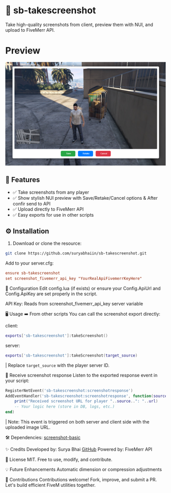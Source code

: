 # 📸 sb-takescreenshot

Take high-quality screenshots from client, preview them with NUI, and upload to FiveMerr API.  

# Preview
![image](https://raw.githubusercontent.com/suryabhaiin/sb-takescreenshot/refs/heads/main/image.png)

## 🚀 Features
- ✅ Take screenshots from any player
- ✅ Show stylish NUI preview with Save/Retake/Cancel options & After confir send to API
- ✅ Upload directly to FiveMerr API
- ✅ Easy exports for use in other scripts

## ⚙️ Installation
1. Download or clone the resource:
```bash
git clone https://github.com/suryabhaiin/sb-takescreenshot.git
```
Add to your server.cfg:
```ini
ensure sb-takescreenshot
set screenshot_fivemerr_api_key "YourRealApiFivemerrKeyHere"
```
📝 Configuration
Edit config.lua (if exists) or ensure your Config.ApiUrl and Config.ApiKey are set properly in the script.

API Key: Reads from screenshot_fivemerr_api_key server variable

🖥️ Usage
➡️ From other scripts
You can call the screenshot export directly:

client:
```Lua
exports['sb-takescreenshot']:takeScreenshot()
```
server:
```Lua
exports['sb-takescreenshot']:takeScreenshot(target_source)
```
| Replace `target_source` with the player server ID.


🔔 Receive screenshot response
Listen to the exported response event in your script:
```Lua
RegisterNetEvent('sb-takescreenshot:screenshotresponse')
AddEventHandler('sb-takescreenshot:screenshotresponse', function(source, url)
    print("Received screenshot URL for player "..source..": "..url)
    -- Your logic here (store in DB, logs, etc.)
end)
```
| Note: This event is triggered on both server and client side with the uploaded image URL.

🛠️ Dependencies: [screenshot-basic](https://github.com/citizenfx/screenshot-basic)

✨ Credits
Developed by: Surya Bhai [GitHub](https://github.com/suryabhaiin)
Powered by: FiveMerr API

📄 License
MIT. Free to use, modify, and contribute.

💡 Future Enhancements
Automatic dimension or compression adjustments

🔗 Contributions
Contributions welcome! Fork, improve, and submit a PR. Let's build efficient FiveM utilities together.
